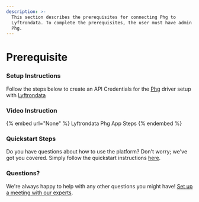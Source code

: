 ```yaml
---
description: >-
  This section describes the prerequisites for connecting Phg to
  Lyftrondata. To complete the prerequisites, the user must have admin access to
  Phg.
---
```


# Prerequisite

<mark style="color:blue;"></mark>

### Setup Instructions

Follow the steps below to create an API Credentials for the [Phg](None) driver setup with [Lyftrondata](https://www.lyftrondata.com)

### Video Instruction

{% embed url="None" %}
Lyftrondata Phg App Steps
{% endembed %}

### Quickstart Steps

Do you have questions about how to use the platform? Don't worry; we've got you covered. Simply follow the quickstart instructions [here](README.md).

### Questions? <a href="#questions" id="questions"></a>

We're always happy to help with any other questions you might have! [Set up a meeting with our experts](https://www.lyftrondata.com/book-a-meeting/).

